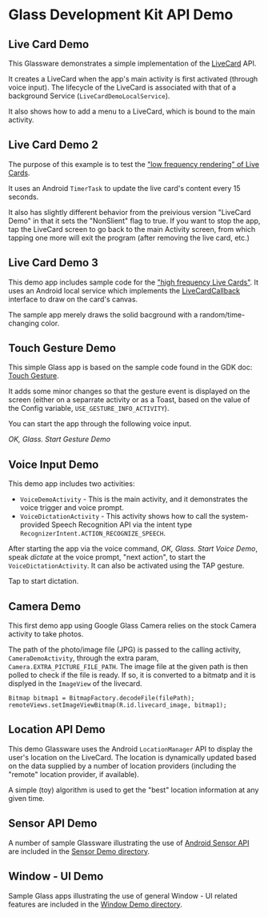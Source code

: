Glass Development Kit API Demo
=======


## Live Card Demo

This Glassware demonstrates a simple implementation of the 
[LiveCard](https://developers.google.com/glass/develop/gdk/ui/live-cards) API.

It creates a LiveCard when the app's main activity is first activated (through voice input).
The lifecycle of the LiveCard is associated with that of a background Service (`LiveCardDemoLocalService`).

It also shows how to add a menu to a LiveCard, 
which is bound to the main activity.


## Live Card Demo 2

The purpose of this example is to test 
the ["low frequency rendering" of Live Cards](https://developers.google.com/glass/develop/gdk/ui/live-cards).

It uses an Android `TimerTask` to update the live card's content every 15 seconds.

It also has slightly different behavior from the preivious version "LiveCard Demo"
in that it sets the "NonSlient" flag to true.
If you want to stop the app, tap the LiveCard screen to go back to the main Activity screen,
from which tapping one more will exit the program (after removing the live card, etc.)


## Live Card Demo 3

This demo app includes
sample code for the ["high frequency Live Cards"](https://developers.google.com/glass/develop/gdk/ui/live-cards).
It uses an Android local service which
implements the [LiveCardCallback](https://developers.google.com/glass/develop/gdk/reference/com/google/android/glass/timeline/LiveCardCallback) interface 
to draw on the card's canvas.

The sample app merely draws the solid bacground with a random/time-changing color.



## Touch Gesture Demo

This simple Glass app is based on the sample code
found in the GDK doc: [Touch Gesture](https://developers.google.com/glass/develop/gdk/input/touch).

It adds some minor changes
so that the gesture event is displayed on the screen
(either on a separrate activity or as a Toast,
based on the value of the Config variable, `USE_GESTURE_INFO_ACTIVITY`).

You can start the app through the following voice input.

_OK, Glass._ _Start Gesture Demo_


## Voice Input Demo

This demo app includes two activities: 

* `VoiceDemoActivity` - This is the main activity, and it demonstrates the voice trigger and voice prompt.
* `VoiceDictationActivity` - This activity shows how to call the system-provided Speech Recognition API via the intent type `RecognizerIntent.ACTION_RECOGNIZE_SPEECH`.  

After starting the app via the voice command, _OK, Glass._ _Start Voice Demo_, 
speak _dictate_ at the voice prompt, "next action",
to start the `VoiceDictationActivity`. It can also be activated using the TAP gesture.

Tap to start dictation.


## Camera Demo

This first demo app using Google Glass Camera
relies on the stock Camera activity to take photos.

The path of the photo/image file (JPG) is passed to the calling activity, `CameraDemoActivity`, through the extra param, `Camera.EXTRA_PICTURE_FILE_PATH`. 
The image file at the given path is then polled to check if the file is ready.
If so, it is converted to a bitmatp and it is displyed in the `ImageView` of the livecard.

    Bitmap bitmap1 = BitmapFactory.decodeFile(filePath);
    remoteViews.setImageViewBitmap(R.id.livecard_image, bitmap1);




## Location API Demo

This demo Glassware uses the Android `LocationManager` API
to display the user's location on the LiveCard.
The location is dynamically updated based on the data supplied by a number of location providers
(including the "remote" location provider, if available).

A simple (toy) algorithm is used to get the "best" location information at any given time.



## Sensor API Demo

A number of sample Glassware illustrating
the use of [Android Sensor API](http://developer.android.com/guide/topics/sensors/sensors_overview.html)
are included in the [Sensor Demo directory](https://github.com/harrywye/gdkdemo/tree/master/apidemo/sensordemo).



## Window - UI Demo

Sample Glass apps illustrating
the use of general Window - UI related features
are included in the [Window Demo directory](https://github.com/harrywye/gdkdemo/tree/master/apidemo/windowdemo).

